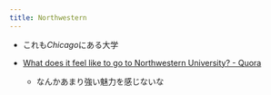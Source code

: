 ```yaml
---
title: Northwestern
---
```


* これも*Chicago*にある大学

* [What does it feel like to go to Northwestern University? - Quora](https://www.quora.com/What-does-it-feel-like-to-go-to-Northwestern-University)
  
  * なんかあまり強い魅力を感じないな
